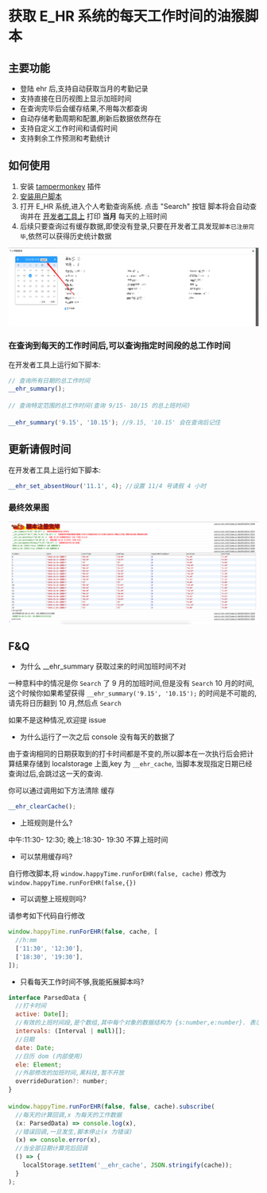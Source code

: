 # 获取 E_HR 系统的每天工作时间的油猴脚本

## 主要功能

- 登陆 ehr 后,支持自动获取当月的考勤记录
- 支持直接在日历视图上显示加班时间
- 在查询完毕后会缓存结果,不用每次都查询
- 自动存储考勤周期和配置,刷新后数据依然存在
- 支持自定义工作时间和请假时间
- 支持剩余工作预测和考勤统计

## 如何使用

1. 安装 [tampermonkey](https://www.tampermonkey.net/) 插件
2. [安装用户脚本](https://openuserjs.org/install/tomyail/EHR_Happy_Time.user.js)
3. 打开 E_HR 系统,进入个人考勤查询系统. 点击 "Search" 按钮 脚本将会自动查询并在 [开发者工具上](https://developers.google.com/web/tools/chrome-devtools/console) 打印 **当月** 每天的上班时间
4. 后续只要查询过有缓存数据,即使没有登录,只要在开发者工具发现`脚本已注册完毕`,依然可以获得历史统计数据

![img](img.png)

### 在查询到每天的工作时间后,可以查询指定时间段的总工作时间

在开发者工具上运行如下脚本:

```javascript
// 查询所有日期的总工作时间
__ehr_summary();

// 查询特定范围的总工作时间(查询 9/15- 10/15 的总上班时间)

__ehr_summary('9.15', '10.15'); //9.15, '10.15' 会在查询后记住
```

## 更新请假时间

在开发者工具上运行如下脚本:

```javascript
__ehr_set_absentHour('11.1', 4); //设置 11/4 号请假 4 小时
```

### 最终效果图

![img](img2.png)

## F&Q

- 为什么 \_\_ehr_summary 获取过来的时间加班时间不对

一种意料中的情况是你 `Search` 了 9 月的加班时间,但是没有 `Search` 10 月的时间, 这个时候你如果希望获得 `__ehr_summary('9.15', '10.15');` 的时间是不可能的,请先将日历翻到 10 月,然后点 `Search`

如果不是这种情况,欢迎提 issue

- 为什么运行了一次之后 console 没有每天的数据了

由于查询相同的日期获取到的打卡时间都是不变的,所以脚本在一次执行后会把计算结果存储到 localstorage 上面,key 为 `__ehr_cache`, 当脚本发现指定日期已经查询过后,会跳过这一天的查询.

你可以通过调用如下方法清除 缓存

```javascript
__ehr_clearCache();
```

- 上班规则是什么?

中午:11:30- 12:30; 晚上:18:30- 19:30 不算上班时间

- 可以禁用缓存吗?

自行修改脚本,将 `window.happyTime.runForEHR(false, cache)` 修改为 `window.happyTime.runForEHR(false,{})`

- 可以调整上班规则吗?

请参考如下代码自行修改

```javascript
window.happyTime.runForEHR(false, cache, [
  //h:mm
  ['11:30', '12:30'],
  ['18:30', '19:30'],
]);
```

- 只看每天工作时间不够,我能拓展脚本吗?

```javascript
interface ParsedData {
  //打卡时间
  active: Date[];
  //有效的上班时间段,是个数组,其中每个对象的数据结构为 {s:number,e:number}. 表示时间段的时间戳
  intervals: (Interval | null)[];
  //日期
  date: Date;
  //日历 dom (内部使用)
  ele: Element;
  //外部修改的加班时间,黑科技,暂不开放
  overrideDuration?: number;
}

window.happyTime.runForEHR(false, false, cache).subscribe(
  //每天的计算回调,x 为每天的工作数据
  (x: ParsedData) => console.log(x),
  //错误回调,一旦发生,脚本停止(x 为错误)
  (x) => console.error(x),
  //当全部日期计算完后回调
  () => {
    localStorage.setItem('__ehr_cache', JSON.stringify(cache));
  }
);
```
